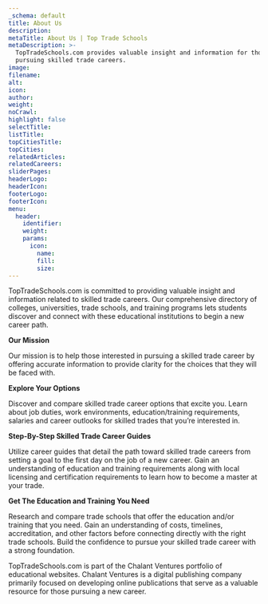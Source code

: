 ```yaml
---
_schema: default
title: About Us
description:
metaTitle: About Us | Top Trade Schools
metaDescription: >-
  TopTradeSchools.com provides valuable insight and information for those
  pursuing skilled trade careers.
image:
filename:
alt:
icon:
author:
weight:
noCrawl:
highlight: false
selectTitle:
listTitle:
topCitiesTitle:
topCities:
relatedArticles:
relatedCareers:
sliderPages:
headerLogo:
headerIcon:
footerLogo:
footerIcon:
menu:
  header:
    identifier:
    weight:
    params:
      icon:
        name:
        fill:
        size:
---
```

TopTradeSchools.com is committed to providing valuable insight and information related to skilled trade careers. Our comprehensive directory of colleges, universities, trade schools, and training programs lets students discover and connect with these educational institutions to begin a new career path.

**Our Mission**

Our mission is to help those interested in pursuing a skilled trade career by offering accurate information to provide clarity for the choices that they will be faced with.

**Explore Your Options**

Discover and compare skilled trade career options that excite you. Learn about job duties, work environments, education/training requirements, salaries and career outlooks for skilled trades that you’re interested in.

**Step-By-Step Skilled Trade Career Guides**

Utilize career guides that detail the path toward skilled trade careers from setting a goal to the first day on the job of a new career. Gain an understanding of education and training requirements along with local licensing and certification requirements to learn how to become a master at your trade.

**Get The Education and Training You Need**

Research and compare trade schools that offer the education and/or training that you need. Gain an understanding of costs, timelines, accreditation, and other factors before connecting directly with the right trade schools. Build the confidence to pursue your skilled trade career with a strong foundation.

TopTradeSchools.com is part of the Chalant Ventures portfolio of educational websites. Chalant Ventures is a digital publishing company primarily focused on developing online publications that serve as a valuable resource for those pursuing a new career.